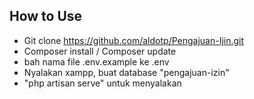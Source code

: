 ## How to Use
- Git clone https://github.com/aldotp/Pengajuan-Ijin.git
- Composer install / Composer update
- bah nama file .env.example ke .env
- Nyalakan xampp, buat database "pengajuan-izin"
- "php artisan serve" untuk menyalakan
